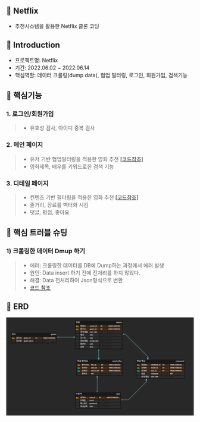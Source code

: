 📌 Netflix
-   
- 추천시스템을 활용한 Netflix 클론 코딩

📌 Introduction
-    
- 프로젝트명: Netflix
- 기간: 2022.06.02 ~ 2022.06.14
- 핵심역할: 데이터 크롤링(dump data), 협업 필터링, 로그인, 회원가입, 검색기능
   
📌 핵심기능   
-   
### 1. 로그인/회원가입
> - 유효성 검사, 아이디 중복 검사 
### 2. 메인 페이지   
> - 유저 기반 협업필터링을 적용한 영화 추천 [[코드참조]](https://github.com/joohuun/django_netflix/blob/ad72b5da58e9cb07b6ec93a3b4834758d1b8556e/movie/collab_recommender.py#L1)   
> - 영화제목, 배우를 키워드로한 검색 기능   
### 3. 디테일 페이지   
> - 컨텐츠 기반 필터링을 적용한 영화 추천 [[코드참조]](https://github.com/joohuun/django_netflix/blob/main/movie/recommender_ml.py)   
> - 줄거리, 장르를 벡터화 시킴  
> - 댓글, 평점, 좋아요

📌 핵심 트러블 슈팅   
-   
### 1) 크롤링한 데이터 Dmup 하기  
> - 에러: 크롤링한 데이터를 DB에 Dump하는 과정에서 에러 발생
> - 원인: Data insert 하기 전에 전처리를 하지 않았다.
> - 해결: Data 전처리하여 Json형식으로 변환
> - [코드 참조](https://github.com/joohuun/django_netflix/blob/caf1a1a16c722bb532e27a1729735e628db4138c/data_insert/movie_insert.py#L1)

📌 ERD   
-   
![ERD_Netflix.png](/static/ERD_Netflix.png)


